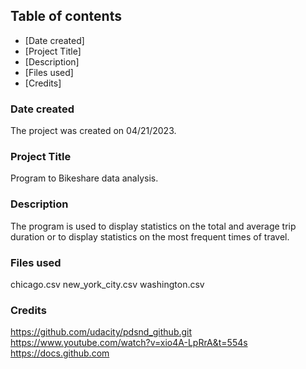 ## Table of contents
* [Date created]
* [Project Title]
* [Description]
* [Files used]
* [Credits]

### Date created
The project was created on 04/21/2023.

### Project Title
Program to Bikeshare data analysis.

### Description
The program is used to display statistics on the total and average trip duration or to display statistics on the most frequent times of travel.

### Files used
chicago.csv
new_york_city.csv
washington.csv


### Credits

https://github.com/udacity/pdsnd_github.git
https://www.youtube.com/watch?v=xio4A-LpRrA&t=554s
https://docs.github.com



